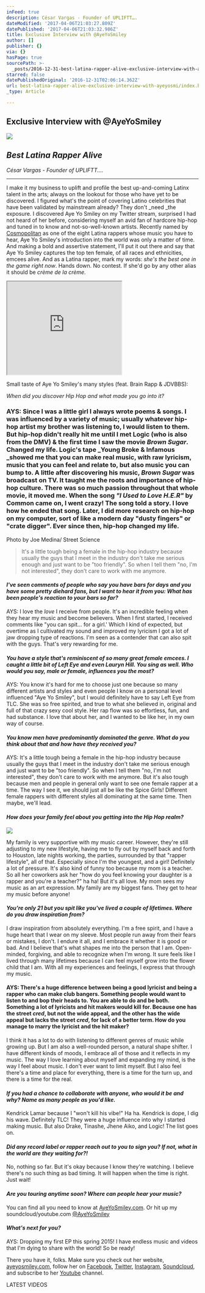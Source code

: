 ```yaml
---
inFeed: true
description: César Vargas - Founder of UPLIFTT….
dateModified: '2017-04-06T21:03:27.809Z'
datePublished: '2017-04-06T21:03:32.986Z'
title: Exclusive Interview with @AyeYoSmiley
author: []
publisher: {}
via: {}
hasPage: true
sourcePath: >-
  _posts/2016-12-31-best-latina-rapper-alive-exclusive-interview-with-ayeyosmi.md
starred: false
datePublishedOriginal: '2016-12-31T02:06:14.362Z'
url: best-latina-rapper-alive-exclusive-interview-with-ayeyosmi/index.html
_type: Article

---
```

## Exclusive Interview with @AyeYoSmiley
![](https://the-grid-user-content.s3-us-west-2.amazonaws.com/94c33911-cc6f-4b8f-8da6-c402cd8797cf.jpg)

## _Best Latina Rapper Alive_

_César Vargas - Founder of UPLIFTT...._

---

I make it my business to uplift and profile the best up-and-coming Latinx talent in the arts; always on the lookout for those who have yet to be discovered. I figured what's the point of covering Latino celebrities that have been validated by mainstream already? They don't _need _the exposure. I discovered Aye Yo Smiley on my Twitter stream, surprised I had not heard of her before, considering myself an avid fan of hardcore hip-hop and tuned in to know and not-so-well-known artists. Recently named by [Cosmopolitan][0] as one of the eight Latina rappers whose music you have to hear, Aye Yo Smiley's introduction into the world was only a matter of time. And making a bold and assertive statement, I'll put it out there and say that Aye Yo Smiley captures the top ten female, of all races and ethnicities, emcees alive. And as a Latina rapper, mark my words: _she's the best one in the game right now_. Hands down. No contest. If she'd go by any other alias it should be _crème de la crème._

<iframe src="https://the-grid.github.io/ed-userhtml/?g=eJx9jkFrwkAQhe_-imEP3poNWK1tNwse0ipYAlZaclyTibt010k3q6H-ehOFCh68vW-Y9_iEqbxyCI0vEqZDqJsXzmur_tBHB-OQooIcP5gSiU_j-Hkcj58YtKYMOmGTx5iBRrPVIWGjSQfnsQ35En3COm5x82OCspbaam9tU3jEHTg63p5uWAp-EZMDUUuhQHusroJXs38nOctTyDP4_Fgs0xweYPi7p_D6Pc9msJ6nq_TCgivZWZKDO6PbyljXMPkOb304d2h3p8HkVx_7x0jwWg5OpoNxng" height="244" style=""></iframe>

Small taste of Aye Yo Smiley's many styles (feat. Brain Rapp & JDVBBS):

_When did you discover Hip Hop and what made you go into it?_

### AYS: Since I was a little girl I always wrote poems & songs. I was influenced by a variety of music; usually whatever hip-hop artist my brother was listening to, I would listen to them. But hip-hop didn't really hit me until I met Logic (who is also from the DMV) & the first time I saw the movie _Brown Sugar_. Changed my life. Logic's tape _Young Broke & Infamous _showed me that you can make real music, with raw lyricism, music that you can feel and relate to, but also music you can bump to. A little after discovering his music, _Brown Sugar_ was broadcast on TV. It taught me the roots and importance of hip-hop culture. There was so much passion throughout that whole movie, it moved me. When the song _"I Used to Love H.E.R"_ by Common came on, I went crazy! The song told a story. I love how he ended that song. Later, I did more research on hip-hop on my computer, sort of like a modern day "dusty fingers" or "crate digger". Ever since then, hip-hop changed my life.

Photo by Joe Medina/ Street Science

> It's a little tough being a female in the hip-hop industry because usually the guys that I meet in the industry don't take me serious enough and just want to be "too friendly". So when I tell them "no, I'm not interested", they don't care to work with me anymore.

#### _I've seen comments of people who say you have bars for days and you have some pretty diehard fans, but I want to hear it from you: What has been people's reaction to your bars so far?_

AYS: I love the _love_ I receive from people. It's an incredible feeling when they hear my music and become believers. When I first started, I received comments like "you can spit... for a girl.' Which I kind of expected, but overtime as I cultivated my sound and improved my lyricism I got a lot of jaw dropping type of reactions. I'm seen as a contender that can also spit with the guys. That's very rewarding for me.

#### _You have a style that's reminiscent of so many great female emcees. I caught a little bit of Left Eye and even Lauryn Hill. You sing as well. Who would you say, male or female, influences you the most?_

AYS: You know it's hard for me to choose just one because so many different artists and styles and even people I know on a personal level influenced "Aye Yo Smiley", but I would definitely have to say Left Eye from TLC. She was so free spirited, and true to what she believed in, original and full of that crazy sexy cool style. Her rap flow was so effortless, fun, and had substance. I love that about her, and I wanted to be like her, in my own way of course.

#### _You know men have predominantly dominated the genre. What do you think about that and how have they received you?_

AYS: It's a little tough being a female in the hip-hop industry because usually the guys that I meet in the industry don't take me serious enough and just want to be "too friendly". So when I tell them "no, I'm not interested", they don't care to work with me anymore. But it's also tough because men and people in general only want to see one female rapper at a time. The way I see it, we should just all be like the Spice Girls! Different female rappers with different styles all dominating at the same time. Then maybe, we'll lead.

#### _How does your family feel about you getting into the Hip Hop realm?_
![](https://the-grid-user-content.s3-us-west-2.amazonaws.com/82482d41-167b-42ae-93bf-fe06f4e89f67.jpg)

My family is very supportive with my music career. However, they're still adjusting to my new lifestyle, having me to fly out by myself back and forth to Houston, late nights working, the parties, surrounded by that "rapper lifestyle", all of that. Especially since I'm the youngest, and a girl! Definitely a lot of pressure. It's also kind of funny too because my mom is a teacher. So all her coworkers ask her "how do you feel knowing your daughter is a rapper and you're a teacher?" ha ha! But it's all love. My mom sees my music as an art expression. My family are my biggest fans. They get to hear my music before anyone!

#### _You're only 21 but you spit like you've lived a couple of lifetimes. Where do you draw inspiration from?_

I draw inspiration from absolutely everything. I'm a free spirit, and I have a huge heart that I wear on my sleeve. Most people run away from their fears or mistakes, I don't. I endure it all, and I embrace it whether it is good or bad. And I believe that's what shapes me into the person that I am. Open-minded, forgiving, and able to recognize when I'm wrong. It sure feels like I lived through many lifetimes because I can feel myself grow into the flower child that I am. With all my experiences and feelings, I express that through my music.

#### AYS: There's a huge difference between being a good lyricist and being a rapper who can make club bangers. Something people would want to listen to and bop their heads to. You are able to do and be both. Something a lot of lyricists and hit makers would kill for. Because one has the street _cred_, but not the wide appeal, and the other has the wide appeal but lacks the street _cred_, for lack of a better term. How do you manage to marry the lyricist and the hit maker?

I think it has a lot to do with listening to different genres of music while growing up. But I am also a well-rounded person, a natural shape shifter. I have different kinds of moods, I embrace all of those and it reflects in my music. The way I love learning about myself and expanding my mind, is the way I feel about music. I don't ever want to limit myself. But I also feel there's a time and place for everything, there is a time for the turn up, and there is a time for the real.

#### _If you had a chance to collaborate with anyone, who would it be and why? Name as many people as you'd like._

Kendrick Lamar because I "won't kill his vibe!" Ha ha. Kendrick is dope, I dig his wave. Definitely TLC! They were a huge influence into why I started making music. But also Drake, Tinashe, Jhene Aiko, and Logic! The list goes on.

#### _Did any record label or rapper reach out to you to sign you? If not, what in the world are they waiting for?!_

No, nothing so far. But it's okay because I know they're watching. I believe there's no such thing as bad timing. It will happen when the time is right. Just wait!

#### _Are you touring anytime soon? Where can people hear your music?_

You can find all you need to know at [AyeYoSmiley.com][1]. Or hit up my soundcloud/youtube.com [@AyeYoSmiley][2]

#### _What's next for you?_

AYS: Dropping my first EP this spring 2015! I have endless music and videos that I'm dying to share with the world! So be ready!

There you have it, folks. Make sure you check out her website, [ayeyosmiley.com][1], follow her on [Facebook][3], [Twitter][4], [Instagram][5], [Soundcloud][2], and subscribe to her [Youtube][6] channel.

LATEST VIDEOS

[0]: http://www.cosmopolitan.com/entertainment/music/news/a37940/8-latina-rappers-who-are-killing-it/
[1]: http://ayeyosmiley.com/
[2]: https://soundcloud.com/ayeyosmiley
[3]: https://www.facebook.com/AyeYoSmiley
[4]: https://twitter.com/AyeYoSmiley
[5]: https://instagram.com/ayeyosmiley
[6]: https://www.youtube.com/channel/UClZsspgrZot7dO1qqk6yD7w